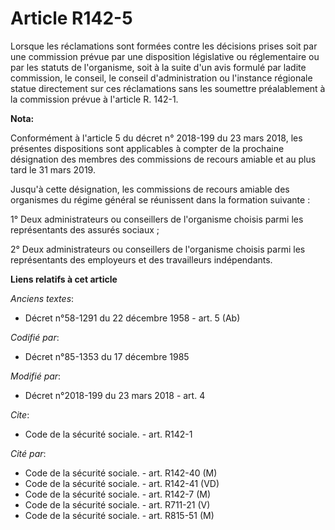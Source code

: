 # Article R142-5

Lorsque les réclamations sont formées contre les décisions prises soit par une commission prévue par une disposition
législative ou réglementaire ou par les statuts de l'organisme, soit à la suite d'un avis formulé par ladite commission, le
conseil, le conseil d'administration ou l'instance régionale statue directement sur ces réclamations sans les soumettre
préalablement à la commission prévue à l'article R. 142-1.

**Nota:**

Conformément à l'article 5 du décret n° 2018-199 du 23 mars 2018, les présentes dispositions sont applicables à compter de la
prochaine désignation des membres des commissions de recours amiable et au plus tard le 31 mars 2019.

Jusqu'à cette désignation, les commissions de recours amiable des organismes du régime général se réunissent dans la
formation suivante :

1° Deux administrateurs ou conseillers de l'organisme choisis parmi les représentants des assurés sociaux ;

2° Deux administrateurs ou conseillers de l'organisme choisis parmi les représentants des employeurs et des travailleurs
indépendants.

**Liens relatifs à cet article**

_Anciens textes_:

  - Décret n°58-1291 du 22 décembre 1958 - art. 5 (Ab)

_Codifié par_:

  - Décret n°85-1353 du 17 décembre 1985

_Modifié par_:

  - Décret n°2018-199 du 23 mars 2018 - art. 4

_Cite_:

  - Code de la sécurité sociale. - art. R142-1

_Cité par_:

  - Code de la sécurité sociale. - art. R142-40 (M)
  - Code de la sécurité sociale. - art. R142-41 (VD)
  - Code de la sécurité sociale. - art. R142-7 (M)
  - Code de la sécurité sociale. - art. R711-21 (V)
  - Code de la sécurité sociale. - art. R815-51 (M)
